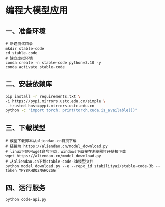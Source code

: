 # 编程大模型应用

## 一、准备环境

```shell
# 新建测试目录
mkdir stable-code
cd stable-code
# 建立虚拟环境
conda create -n stable-code python=3.10 -y
conda activate stable-code
```

## 二、安装依赖库

```bash
pip install -r requirements.txt \
-i https://pypi.mirrors.ustc.edu.cn/simple \
--trusted-host=pypi.mirrors.ustc.edu.cn
python -c "import torch; print(torch.cuda.is_available())"
```

## 三、下载模型

```shell
# 模型下载脚本从aliendao.cn首页下载
# 链接为 https://aliendao.cn/model_download.py
# linux下使用wget命令下载，windows下直接在浏览器打开链接下载
wget https://aliendao.cn/model_download.py
# 从aliendao.cn下载stable-code-3b模型文件
python model_download.py --e --repo_id stabilityai/stable-code-3b --token YPY8KHDQ2NAHQ2SG
```

## 四、运行服务

```shell
python code-api.py
```

